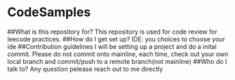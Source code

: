 # CodeSamples
##What is this repository for?
This repository is used for code review for leecode practices.
##How do I get set up?
IDE: you choices to choose your ide
##Contribution guidelines
I will be setting up a project and do a inital commit. Please do not commit onto mainline, each time, check out your own local branch and commit/push to a remote branch(not mainline)
##Who do I talk to?
Any question pelease reach out to me directly
